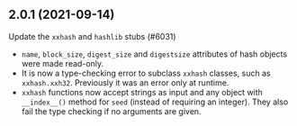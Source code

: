 ## 2.0.1 (2021-09-14)

Update the `xxhash` and `hashlib` stubs (#6031)

* `name`, `block_size`, `digest_size` and `digestsize` attributes of hash objects were made read-only.
* It is now a type-checking error to subclass `xxhash` classes, such as `xxhash.xxh32`. Previously it was an error only at runtime.
* `xxhash` functions now accept strings as input and any object with `__index__()` method for `seed` (instead of requiring an integer). They also fail the type checking if no arguments are given.

